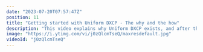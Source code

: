 ```yaml
---
date: "2023-07-20T07:57:47Z"
position: 11
title: "Getting started with Uniform DXCP - The why and the how"
description: "This video explains why Uniform DXCP exists, and after that, it explains how to actually get started.\n\nJoin us on discord to ask your questions https://uniform.to/discord\n\n00:00 The why\n12:27 The how"
image: "https://i.ytimg.com/vi/j0zQlcmTseQ/maxresdefault.jpg"
videoId: "j0zQlcmTseQ"
---
```



